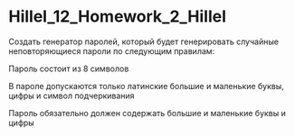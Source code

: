 # Hillel_12_Homework_2_Hillel
Создать генератор паролей, который будет генерировать случайные неповторяющиеся пароли по следующим правилам:

Пароль состоит из 8 символов

В пароле допускаются только латинские большие и маленькие буквы, цифры и символ подчеркивания

Пароль обязательно должен содержать большие и маленькие буквы и цифры
